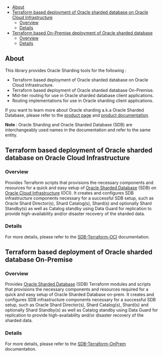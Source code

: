 [SDB-terraform-onprem]: https://github.com/oracle/db-sharding/tree/master/deployment-with-terraform/sdb-terraform-onprem
[SDB-terraform-oci]: https://github.com/oracle/db-sharding/tree/master/deployment-with-terraform/sdb-terraform-oci
[SDB-terraform]: https://github.com/oracle/db-sharding/tree/master/deployment-with-terraform/
[MTR-Intro]: https://github.com/oracle/db-sharding/wiki/Sharded-Database-Mid-Tier-Routing#introduction
[SDB-prod-page]: https://www.oracle.com/database/technologies/high-availability/sharding.html
[SDB-prod-doc]: https://docs.oracle.com/en/database/oracle/oracle-database/19/shard/
[OCI]: https://www.oracle.com/cloud/
[SDB]: https://www.oracle.com/database/technologies/high-availability/sharding.html

- [About](#about)
- [Terraform based deployment of Oracle sharded database on Oracle Cloud Infrastructure](#terraform-based-deployment-of-oracle-sharded-database-on-oracle-cloud-infrastructure)
  * [Overview](#overview)
  * [Details](#details)
- [Terraform based On-Premise deployment of Oracle sharded database](#terraform-based-deployment-of-oracle-sharded-database-on-premise)
  * [Overview](#overview-1)
  * [Details](#details-1)

## About

This library provides Oracle Sharding tools for the following :

* Terraform based deployment of Oracle sharded database on Oracle Cloud Infrastructure.
* Terraform based deployment of Oracle sharded database On-Premise.
* Mid-tier routing for use in Oracle sharded database client applications.
* Routing implementations for use in Oracle sharding client applications.

If you want to learn more about Oracle sharding a.k.a Oracle Sharded Database, please refer to the [product page][SDB-prod-page] and [product documentation][SDB-prod-doc].

<strong> Note </strong> : Oracle Sharding and Oracle Sharded Database (SDB) are interchangeably used names in the documentation and refer to the same entity. 

 
## Terraform based deployment of Oracle sharded database on Oracle Cloud Infrastructure

### Overview 

Provides Terraform scripts that provisions the necessary components and resources for a quick and easy setup of [Oracle Sharded Database][SDB] (SDB) on [Oracle Cloud Infrastructure][OCI] (OCI). It creates and configures SDB infrastructure components necessary for a successful SDB setup, such as Oracle Shard Director(s), Shard Catalog(s), Shard(s) and optionally Shard Standby(s) as well as Catalog standby using Data Guard for replication to provide high-availability and/or disaster recovery of the sharded data.

### Details

For more details, please refer to the [SDB-Terraform-OCI][SDB-terraform-oci] documentation.

## Terraform based deployment of Oracle sharded database On-Premise

### Overview 

Provides [Oracle Sharded Database][SDB] (SDB) Terraform modules and scripts that provisions the necessary components and resources required for a quick and easy setup of Oracle Sharded Database on-prem. It creates and configures SDB infrastructure components necessary for a successful SDB setup, such as Oracle Shard Director(s), Shard Catalog(s), Shard(s) and optionally Shard Standby(s) as well as Catalog standby using Data Guard for replication to provide high-availability and/or disaster recovery of the sharded data.

### Details

For more details, please refer to the [SDB-Terraform-OnPrem][SDB-terraform-onprem] documentation.

